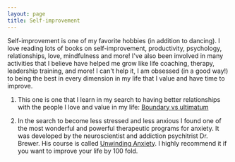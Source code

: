 ```yaml
---
layout: page
title: Self-improvement
---
```


Self-improvement is one of my favorite hobbies (in addition to dancing).
I love reading lots of books on self-improvement, productivity, psychology,
relationships, love, mindfulness and more!
I've also been involved in many activities that I believe have helped me grow
like life coaching, therapy, leadership training, and more!
I can't help it, I am obsessed (in a good way!) to being the best in every
dimension in my life that I value and have time to improve.

1) This one is one that I learn in my search
to having better relationships with the people I love and value in my life:
[Boundary vs ultimatum](https://qr.ae/TWKdim)

2) In the search to become less stressed and less anxious I found one of the most
wonderful and powerful therapeutic programs for anxiety.
It was developed by the neuroscientist and addiction psychitrist Dr. Brewer.
His course is called [Unwinding Anxiety](https://www.unwindinganxiety.com/).
I highly recommend it if you want to improve your life by 100 fold.

